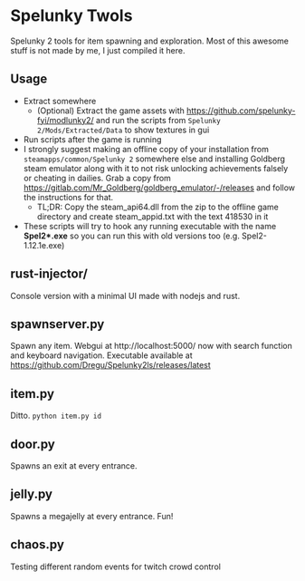 # Spelunky Twols
Spelunky 2 tools for item spawning and exploration. Most of this awesome stuff is not made by me, I just compiled it here.

## Usage
  - Extract somewhere
    - (Optional) Extract the game assets with https://github.com/spelunky-fyi/modlunky2/ and run the scripts from `Spelunky 2/Mods/Extracted/Data` to show textures in gui
  - Run scripts after the game is running
  - I strongly suggest making an offline copy of your installation from `steamapps/common/Spelunky 2` somewhere else and installing Goldberg steam emulator along with it to not risk unlocking achievements falsely or cheating in dailies. Grab a copy from https://gitlab.com/Mr_Goldberg/goldberg_emulator/-/releases and follow the instructions for that.
    - TL;DR: Copy the steam_api64.dll from the zip to the offline game directory and create steam_appid.txt with the text 418530 in it
  - These scripts will try to hook any running executable with the name **Spel2\*.exe** so you can run this with old versions too (e.g. Spel2-1.12.1e.exe)

## rust-injector/
Console version with a minimal UI made with nodejs and rust.

## spawnserver.py
Spawn any item. Webgui at http://localhost:5000/ now with search function and keyboard navigation. Executable available at https://github.com/Dregu/Spelunky2ls/releases/latest

## item.py
Ditto. `python item.py id`

## door.py
Spawns an exit at every entrance.

## jelly.py
Spawns a megajelly at every entrance. Fun!

## chaos.py
Testing different random events for twitch crowd control
